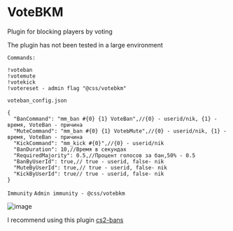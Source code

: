 # VoteBKM
Plugin for blocking players by voting

The plugin has not been tested in a large environment


`Commands:`
```
!voteban
!votemute
!votekick
!votereset - admin flag "@css/votebkm"

```

`voteban_config.json`
```
{
  "BanCommand": "mm_ban #{0} {1} VoteBan",//{0} - userid/nik, {1} - время, VoteBan - причина
  "MuteCommand": "mm_ban #{0} {1} VoteЬMute",//{0} - userid/nik, {1} - время, VoteBan - причина
  "KickCommand": "mm_kick #{0}",//{0} - userid/nik
  "BanDuration": 10,//Время в секундах
  "RequiredMajority": 0.5,//Процент голосов за бан,50% - 0.5
  "BanByUserId": true,// true - userid, false- nik
  "MuteByUserId": true,// true - userid, false- nik
  "KickByUserId": true// true - userid, false- nik
}
```
`Immunity`
`Admin immunity - @css/votebkm`


![image](https://github.com/ebpnk/VoteBKM/assets/49415003/ccfb929c-c22e-422d-b0c8-54dbda3b6c1d)

I recommend using this plugin [cs2-bans](https://github.com/Pisex/cs2-bans)
